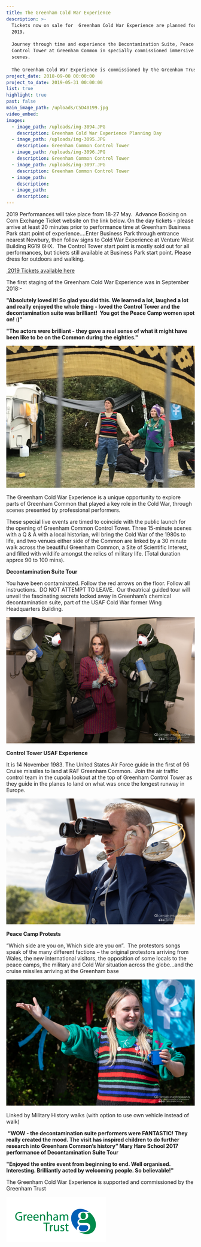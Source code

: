 ```yaml
---
title: The Greenham Cold War Experience
description: >-
  Tickets now on sale for  Greenham Cold War Experience are planned for May
  2019.  

  Journey through time and experience the Decontamination Suite, Peace Camp and
  Control Tower at Greenham Common in specially commissioned immersive theatre
  scenes.

  The Greenham Cold War Experience is commissioned by the Greenham Trust
project_date: 2018-09-08 00:00:00
project_to_date: 2019-05-31 00:00:00
list: true
highlight: true
past: false
main_image_path: /uploads/C5D40199.jpg
video_embed:
images:
  - image_path: /uploads/img-3094.JPG
    description: Greenham Cold War Experience Planning Day
  - image_path: /uploads/img-3095.JPG
    description: Greenham Common Control Tower
  - image_path: /uploads/img-3096.JPG
    description: Greenham Common Control Tower
  - image_path: /uploads/img-3097.JPG
    description: Greenham Common Control Tower
  - image_path:
    description:
  - image_path:
    description:
---
```


2019 Performances will take place from 18-27 May.&nbsp; Advance Booking on Corn Exchange Ticket website on the link below. On the day tickets - please arrive at least 20 minutes prior to performance time at Greenham Business Park start point of experience....Enter Business Park through entrance nearest Newbury, then follow signs to Cold War Experience at Venture West Building RG19 6HX.&nbsp; The Control Tower start point is mostly sold out for all performances, but tickets still available at Business Park start point. Please dress for outdoors and walking.

[&nbsp;2019 Tickets available here](https://cornexchangenew.com/event/greenham-cold-war-experience-2019)

The first staging of the Greenham Cold War Experience was in September 2018:-

**"Absolutely loved it\! So glad you did this. We learned a lot, laughed a lot and really enjoyed the whole thing - loved the Control Tower and the decontamination suite was brilliant\!&nbsp; You got the Peace Camp women spot on\! :)"**

**"The actors were brilliant - they gave a real sense of what it might have been like to be on the Common during the eighties."**

![](/uploads/img-6039-1.jpg)

The Greenham Cold War Experience is a unique opportunity to explore parts of Greenham Common that played a key role in the Cold War, through scenes presented by professional performers. &nbsp;

These special live events are timed to coincide with the public launch for the opening of Greenham Common Control Tower. Three 15-minute scenes with a Q & A with a local historian, will bring the Cold War of the 1980s to life, and two venues either side of the Common are linked by a 30 minute walk across the beautiful Greenham Common, a Site of Scientific Interest, and filled with wildlife amongst the relics of military life. (Total duration approx 90 to 100 mins).&nbsp;&nbsp;

**Decontamination Suite Tour &nbsp;**

You have been contaminated. Follow the red arrows on the floor. Follow all instructions.&nbsp; DO NOT ATTEMPT TO LEAVE.&nbsp; Our theatrical guided tour will unveil the fascinating secrets locked away in Greenham’s chemical decontamination suite, part of the USAF Cold War former Wing Headquarters Building.

![](/uploads/c5d40300.jpg)

**Control Tower USAF Experience**

It is 14 November 1983. The United States Air Force guide in the first of 96 Cruise missiles to land at RAF Greenham Common. &nbsp;Join the air traffic control team in the cupola lookout at the top of Greenham Control Tower as they guide in the planes to land on what was once the longest runway in Europe.

![](/uploads/c5d40201.jpg)

**Peace Camp Protests**

“Which side are you on, Which side are you on”.&nbsp; The protestors songs speak of the many different factions – the original protestors arriving from Wales, the new international visitors, the opposition of some locals to the peace camps, the military and Cold War situation across the globe…and the cruise missiles arriving at the Greenham base&nbsp;

![](/uploads/c5d40233.jpg)

Linked by Military History walks (with option to use own vehicle instead of walk)

&nbsp;**“WOW - the decontamination suite performers were FANTASTIC\! They really created the mood. The visit has inspired children to do further research into Greenham Common’s history” Mary Hare School 2017 performance of Decontamination Suite Tour&nbsp;**

**"Enjoyed the entire event from beginning to end. Well organised. Interesting. Brilliantly acted by welcoming people. So believable\!"**

The Greenham Cold War Experience is supported and commissioned by the Greenham Trust

![](/uploads/greenham-trust-screen-shot-2017-06-01-at-15-18-21.png)